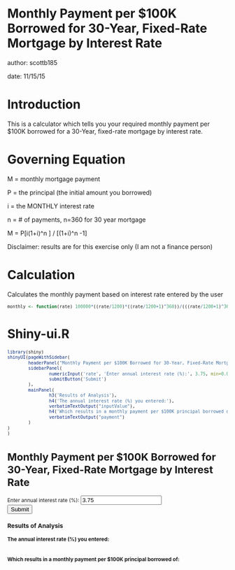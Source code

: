 Monthly Payment per $100K Borrowed for 30-Year, Fixed-Rate Mortgage by Interest Rate
======================================================== 
author: scottb185 

date: 11/15/15 
 

Introduction 
======================================================== 
 
This is a calculator which tells you your required monthly payment per $100K borrowed for a 30-Year, fixed-rate mortgage by interest rate.


Governing Equation 
======================================================== 
 
M = monthly mortgage payment

P = the principal (the initial amount you borrowed)

i = the MONTHLY interest rate

n = # of payments, n=360 for 30 year mortgage 

M = P[i(1+i)^n ] / [(1+i)^n -1]
 
Disclaimer: results are for this exercise only (I am not a finance person)        



Calculation 
======================================================== 
 

Calculates the monthly payment based on interest rate entered by the user 
<small> 

```r
monthly <- function(rate) 100000*((rate/1200)*((rate/1200+1)^360))/(((rate/1200+1)^360)-1)
```
</small> 


Shiny-ui.R 
======================================================== 
<small> 

```r
library(shiny)
shinyUI(pageWithSidebar( 
        headerPanel("Monthly Payment per $100K Borrowed for 30-Year, Fixed-Rate Mortgage by Interest Rate"), 
        sidebarPanel( 
                numericInput('rate', 'Enter annual interest rate (%):', 3.75, min=0.01), 
                submitButton('Submit') 
        ), 
        mainPanel( 
                h3('Results of Analysis'), 
                h4('The annual interest rate (%) you entered:'),
                verbatimTextOutput("inputValue"),
                h4('Which results in a monthly payment per $100K principal borrowed of:'), 
                verbatimTextOutput("payment")
        ) 
)
)
```

<!--html_preserve--><div class="container-fluid">
<div class="row">
<div class="col-sm-12">
<h1>Monthly Payment per $100K Borrowed for 30-Year, Fixed-Rate Mortgage by Interest Rate</h1>
</div>
</div>
<div class="row">
<div class="col-sm-4">
<form class="well">
<div class="form-group shiny-input-container">
<label for="rate">Enter annual interest rate (%):</label>
<input id="rate" type="number" class="form-control" value="3.75" min="0.01"/>
</div>
<div>
<button type="submit" class="btn btn-primary">Submit</button>
</div>
</form>
</div>
<div class="col-sm-8">
<h3>Results of Analysis</h3>
<h4>The annual interest rate (%) you entered:</h4>
<pre id="inputValue" class="shiny-text-output"></pre>
<h4>Which results in a monthly payment per $100K principal borrowed of:</h4>
<pre id="payment" class="shiny-text-output"></pre>
</div>
</div>
</div><!--/html_preserve-->
</small> 
        
